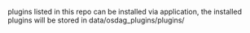 plugins listed in this repo can be installed via application, the installed plugins will be stored in data/osdag_plugins/plugins/
